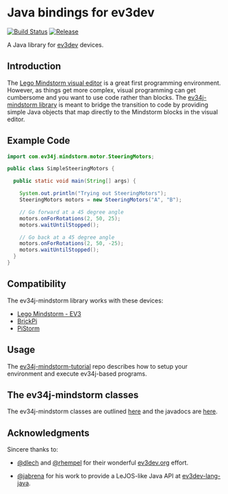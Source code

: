 # Java bindings for ev3dev

[![Build Status](https://travis-ci.org/ev34j/ev34j.svg?branch=master)](https://travis-ci.org/ev34j/ev34j)
[![Release](https://jitpack.io/v/ev34j/ev34j.svg)](https://jitpack.io/#ev34j/ev34j)

A Java library for [ev3dev](http://www.ev3dev.org) devices.

## Introduction

The [Lego Mindstorm visual editor](http://www.lego.com/en-us/mindstorms/downloads/download-software)
is a great first programming environment. However, as things get more complex,
visual programming can get cumbersome and you want to  use code rather than blocks.
The [ev34j-mindstorm library](https://github.com/ev34j/ev34j) is meant to bridge the transition to code
by providing simple Java objects that map directly to the Mindstorm blocks in
the visual editor.

## Example Code

```java
import com.ev34j.mindstorm.motor.SteeringMotors;

public class SimpleSteeringMotors {

  public static void main(String[] args) {

    System.out.println("Trying out SteeringMotors");
    SteeringMotors motors = new SteeringMotors("A", "B");

    // Go forward at a 45 degree angle
    motors.onForRotations(2, 50, 25);
    motors.waitUntilStopped();

    // Go back at a 45 degree angle
    motors.onForRotations(2, 50, -25);
    motors.waitUntilStopped();
  }
}
```

## Compatibility

The ev34j-mindstorm library works with these devices:

* [Lego Mindstorm - EV3](http://www.lego.com/en-us/mindstorms/about-ev3)
* [BrickPi](http://www.dexterindustries.com/brickpi/)
* [PiStorm](http://www.mindsensors.com/teaching-stem-with-robotics/13-pistorms-base-kit-raspberry-pi-brain-for-lego-robot)

## Usage

The [ev34j-mindstorm-tutorial](https://github.com/ev34j/ev34j-mindstorm-tutorial) repo
describes how to setup your environment and execute ev34j-based programs.

## The ev34j-mindstorm classes

The ev34j-mindstorm classes are outlined
[here](https://github.com/ev34j/ev34j-mindstorm-tutorial/wiki/Ev34j-Mindstorm-Object-Summary)
and the javadocs are [here](http://docs.ev34j.com).

## Acknowledgments

Sincere thanks to:

* [@dlech](https://github.com/dlech) and [@rhempel](https://github.com/rhempel) for their wonderful [ev3dev.org](http://www.ev3dev.org) effort.

* [@jabrena](https://github.com/jabrena) for his work to provide a LeJOS-like Java API at [ev3dev-lang-java](https://github.com/ev3dev-lang-java/ev3dev-lang-java).